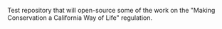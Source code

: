 Test repository that will open-source some of the work on the "Making Conservation a California Way of Life" regulation.
